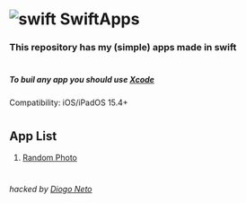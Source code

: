 #  ![swift](https://user-images.githubusercontent.com/77453924/165148974-aa6fd2cc-7307-4648-92f2-24b05ad9de69.png)  SwiftApps


### This repository has my (simple) apps made in swift
#

##### To buil any app you should use [Xcode](https://developer.apple.com/xcode/)
Compatibility: iOS/iPadOS 15.4+ 

#
## App List
1. [Random Photo](https://github.com/diogorn/SwiftApps/tree/main/Random%20Photo)

#
###### hacked by [Diogo Neto](https://github.com/diogorn/)
